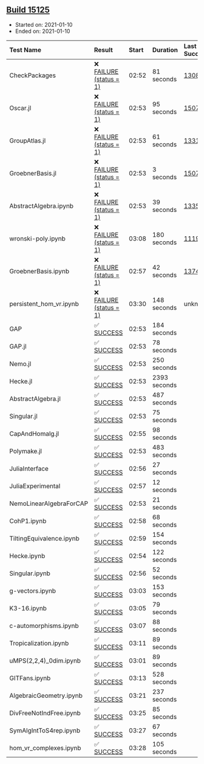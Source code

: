 ## [Build 15125](https://oscarci.mathematik.uni-kl.de/job/oscar/15125/)

* Started on: 2021-01-10
* Ended on: 2021-01-10

| Test Name    | Result | Start | Duration | Last Success | First Failure |
|:-------------|:-------|:------|:---------|:-------------|:--------------|
| CheckPackages | ❌ [FAILURE (status = 1)](https://oscarci.mathematik.uni-kl.de/job/oscar/15125/artifact/logs/build-15125/CheckPackages.log) | 02:52 | 81 seconds | [13085](https://oscarci.mathematik.uni-kl.de/job/oscar/13085/) | [13086](https://oscarci.mathematik.uni-kl.de/job/oscar/13086/) |
| Oscar.jl | ❌ [FAILURE (status = 1)](https://oscarci.mathematik.uni-kl.de/job/oscar/15125/artifact/logs/build-15125/Oscar.jl.log) | 02:53 | 95 seconds | [15079](https://oscarci.mathematik.uni-kl.de/job/oscar/15079/) | [15080](https://oscarci.mathematik.uni-kl.de/job/oscar/15080/) |
| GroupAtlas.jl | ❌ [FAILURE (status = 1)](https://oscarci.mathematik.uni-kl.de/job/oscar/15125/artifact/logs/build-15125/GroupAtlas.jl.log) | 02:53 | 61 seconds | [13311](https://oscarci.mathematik.uni-kl.de/job/oscar/13311/) | [13312](https://oscarci.mathematik.uni-kl.de/job/oscar/13312/) |
| GroebnerBasis.jl | ❌ [FAILURE (status = 1)](https://oscarci.mathematik.uni-kl.de/job/oscar/15125/artifact/logs/build-15125/GroebnerBasis.jl.log) | 02:53 | 3 seconds | [15079](https://oscarci.mathematik.uni-kl.de/job/oscar/15079/) | [15080](https://oscarci.mathematik.uni-kl.de/job/oscar/15080/) |
| AbstractAlgebra.ipynb | ❌ [FAILURE (status = 1)](https://oscarci.mathematik.uni-kl.de/job/oscar/15125/artifact/logs/build-15125/AbstractAlgebra.ipynb.log) | 02:53 | 39 seconds | [13355](https://oscarci.mathematik.uni-kl.de/job/oscar/13355/) | [13356](https://oscarci.mathematik.uni-kl.de/job/oscar/13356/) |
| wronski-poly.ipynb | ❌ [FAILURE (status = 1)](https://oscarci.mathematik.uni-kl.de/job/oscar/15125/artifact/logs/build-15125/wronski-poly.ipynb.log) | 03:08 | 180 seconds | [11192](https://oscarci.mathematik.uni-kl.de/job/oscar/11192/) | [11193](https://oscarci.mathematik.uni-kl.de/job/oscar/11193/) |
| GroebnerBasis.ipynb | ❌ [FAILURE (status = 1)](https://oscarci.mathematik.uni-kl.de/job/oscar/15125/artifact/logs/build-15125/GroebnerBasis.ipynb.log) | 02:57 | 42 seconds | [13748](https://oscarci.mathematik.uni-kl.de/job/oscar/13748/) | [13749](https://oscarci.mathematik.uni-kl.de/job/oscar/13749/) |
| persistent_hom_vr.ipynb | ❌ [FAILURE (status = 1)](https://oscarci.mathematik.uni-kl.de/job/oscar/15125/artifact/logs/build-15125/persistent_hom_vr.ipynb.log) | 03:30 | 148 seconds | unknown | unknown |
| GAP | ✅ [SUCCESS](https://oscarci.mathematik.uni-kl.de/job/oscar/15125/artifact/logs/build-15125/GAP.log) | 02:53 | 184 seconds |  |  |
| GAP.jl | ✅ [SUCCESS](https://oscarci.mathematik.uni-kl.de/job/oscar/15125/artifact/logs/build-15125/GAP.jl.log) | 02:53 | 78 seconds |  |  |
| Nemo.jl | ✅ [SUCCESS](https://oscarci.mathematik.uni-kl.de/job/oscar/15125/artifact/logs/build-15125/Nemo.jl.log) | 02:53 | 250 seconds |  |  |
| Hecke.jl | ✅ [SUCCESS](https://oscarci.mathematik.uni-kl.de/job/oscar/15125/artifact/logs/build-15125/Hecke.jl.log) | 02:53 | 2393 seconds |  |  |
| AbstractAlgebra.jl | ✅ [SUCCESS](https://oscarci.mathematik.uni-kl.de/job/oscar/15125/artifact/logs/build-15125/AbstractAlgebra.jl.log) | 02:53 | 487 seconds |  |  |
| Singular.jl | ✅ [SUCCESS](https://oscarci.mathematik.uni-kl.de/job/oscar/15125/artifact/logs/build-15125/Singular.jl.log) | 02:53 | 75 seconds |  |  |
| CapAndHomalg.jl | ✅ [SUCCESS](https://oscarci.mathematik.uni-kl.de/job/oscar/15125/artifact/logs/build-15125/CapAndHomalg.jl.log) | 02:55 | 98 seconds |  |  |
| Polymake.jl | ✅ [SUCCESS](https://oscarci.mathematik.uni-kl.de/job/oscar/15125/artifact/logs/build-15125/Polymake.jl.log) | 02:53 | 483 seconds |  |  |
| JuliaInterface | ✅ [SUCCESS](https://oscarci.mathematik.uni-kl.de/job/oscar/15125/artifact/logs/build-15125/JuliaInterface.log) | 02:56 | 27 seconds |  |  |
| JuliaExperimental | ✅ [SUCCESS](https://oscarci.mathematik.uni-kl.de/job/oscar/15125/artifact/logs/build-15125/JuliaExperimental.log) | 02:57 | 12 seconds |  |  |
| NemoLinearAlgebraForCAP | ✅ [SUCCESS](https://oscarci.mathematik.uni-kl.de/job/oscar/15125/artifact/logs/build-15125/NemoLinearAlgebraForCAP.log) | 02:53 | 21 seconds |  |  |
| CohP1.ipynb | ✅ [SUCCESS](https://oscarci.mathematik.uni-kl.de/job/oscar/15125/artifact/logs/build-15125/CohP1.ipynb.log) | 02:58 | 68 seconds |  |  |
| TiltingEquivalence.ipynb | ✅ [SUCCESS](https://oscarci.mathematik.uni-kl.de/job/oscar/15125/artifact/logs/build-15125/TiltingEquivalence.ipynb.log) | 02:59 | 154 seconds |  |  |
| Hecke.ipynb | ✅ [SUCCESS](https://oscarci.mathematik.uni-kl.de/job/oscar/15125/artifact/logs/build-15125/Hecke.ipynb.log) | 02:54 | 122 seconds |  |  |
| Singular.ipynb | ✅ [SUCCESS](https://oscarci.mathematik.uni-kl.de/job/oscar/15125/artifact/logs/build-15125/Singular.ipynb.log) | 02:56 | 52 seconds |  |  |
| g-vectors.ipynb | ✅ [SUCCESS](https://oscarci.mathematik.uni-kl.de/job/oscar/15125/artifact/logs/build-15125/g-vectors.ipynb.log) | 03:03 | 153 seconds |  |  |
| K3-16.ipynb | ✅ [SUCCESS](https://oscarci.mathematik.uni-kl.de/job/oscar/15125/artifact/logs/build-15125/K3-16.ipynb.log) | 03:05 | 79 seconds |  |  |
| c-automorphisms.ipynb | ✅ [SUCCESS](https://oscarci.mathematik.uni-kl.de/job/oscar/15125/artifact/logs/build-15125/c-automorphisms.ipynb.log) | 03:07 | 88 seconds |  |  |
| Tropicalization.ipynb | ✅ [SUCCESS](https://oscarci.mathematik.uni-kl.de/job/oscar/15125/artifact/logs/build-15125/Tropicalization.ipynb.log) | 03:11 | 89 seconds |  |  |
| uMPS(2,2,4)_0dim.ipynb | ✅ [SUCCESS](https://oscarci.mathematik.uni-kl.de/job/oscar/15125/artifact/logs/build-15125/uMPS-2-2-4-_0dim.ipynb.log) | 03:01 | 89 seconds |  |  |
| GITFans.ipynb | ✅ [SUCCESS](https://oscarci.mathematik.uni-kl.de/job/oscar/15125/artifact/logs/build-15125/GITFans.ipynb.log) | 03:13 | 528 seconds |  |  |
| AlgebraicGeometry.ipynb | ✅ [SUCCESS](https://oscarci.mathematik.uni-kl.de/job/oscar/15125/artifact/logs/build-15125/AlgebraicGeometry.ipynb.log) | 03:21 | 237 seconds |  |  |
| DivFreeNotIndFree.ipynb | ✅ [SUCCESS](https://oscarci.mathematik.uni-kl.de/job/oscar/15125/artifact/logs/build-15125/DivFreeNotIndFree.ipynb.log) | 03:25 | 85 seconds |  |  |
| SymAlgIntToS4rep.ipynb | ✅ [SUCCESS](https://oscarci.mathematik.uni-kl.de/job/oscar/15125/artifact/logs/build-15125/SymAlgIntToS4rep.ipynb.log) | 03:27 | 67 seconds |  |  |
| hom_vr_complexes.ipynb | ✅ [SUCCESS](https://oscarci.mathematik.uni-kl.de/job/oscar/15125/artifact/logs/build-15125/hom_vr_complexes.ipynb.log) | 03:28 | 105 seconds |  |  |
